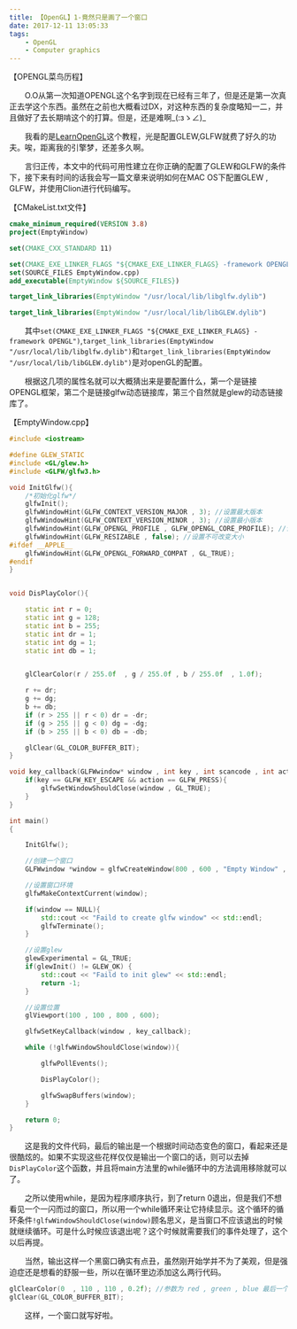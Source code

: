 ```yaml
---
title: 【OpenGL】1-竟然只是画了一个窗口
date: 2017-12-11 13:05:33
tags:
    - OpenGL
    - Computer graphics
---
```




【OPENGL菜鸟历程】

&emsp;&emsp;O.O从第一次知道OPENGL这个名字到现在已经有三年了，但是还是第一次真正去学这个东西。虽然在之前也大概看过DX，对这种东西的复杂度略知一二，并且做好了去长期啃这个的打算。但是，还是难啊_(:зゝ∠)_

&emsp;&emsp;我看的是[LearnOpenGL](https://learnopengl-cn.github.io/)这个教程，光是配置GLEW,GLFW就费了好久的功夫。唉，距离我的引擎梦，还差多久啊。

&emsp;&emsp;言归正传，本文中的代码可用性建立在你正确的配置了GLEW和GLFW的条件下，接下来有时间的话我会写一篇文章来说明如何在MAC OS下配置GLEW , GLFW，并使用Clion进行代码编写。

<!--more-->

【CMakeList.txt文件】

```cmake
cmake_minimum_required(VERSION 3.8)
project(EmptyWindow)

set(CMAKE_CXX_STANDARD 11)

set(CMAKE_EXE_LINKER_FLAGS "${CMAKE_EXE_LINKER_FLAGS} -framework OPENGL")
set(SOURCE_FILES EmptyWindow.cpp)
add_executable(EmptyWindow ${SOURCE_FILES})

target_link_libraries(EmptyWindow "/usr/local/lib/libglfw.dylib")

target_link_libraries(EmptyWindow "/usr/local/lib/libGLEW.dylib")
```

&emsp;&emsp;其中`set(CMAKE_EXE_LINKER_FLAGS "${CMAKE_EXE_LINKER_FLAGS} -framework OPENGL")`,`target_link_libraries(EmptyWindow "/usr/local/lib/libglfw.dylib")`和`target_link_libraries(EmptyWindow "/usr/local/lib/libGLEW.dylib")`是对openGL的配置。

&emsp;&emsp;根据这几项的属性名就可以大概猜出来是要配置什么，第一个是链接OPENGL框架，第二个是链接glfw动态链接库，第三个自然就是glew的动态链接库了。

【EmptyWindow.cpp】

```c++
#include <iostream>

#define GLEW_STATIC
#include <GL/glew.h>
#include <GLFW/glfw3.h>

void InitGlfw(){
    /*初始化glfw*/
    glfwInit();
    glfwWindowHint(GLFW_CONTEXT_VERSION_MAJOR , 3); //设置最大版本
    glfwWindowHint(GLFW_CONTEXT_VERSION_MINOR , 3); //设置最小版本
    glfwWindowHint(GLFW_OPENGL_PROFILE , GLFW_OPENGL_CORE_PROFILE); //设置core-profile
    glfwWindowHint(GLFW_RESIZABLE , false); //设置不可改变大小
#ifdef __APPLE__
    glfwWindowHint(GLFW_OPENGL_FORWARD_COMPAT , GL_TRUE);
#endif
}


void DisPlayColor(){

    static int r = 0;
    static int g = 128;
    static int b = 255;
    static int dr = 1;
    static int dg = 1;
    static int db = 1;


    glClearColor(r / 255.0f  , g / 255.0f , b / 255.0f  , 1.0f);

    r += dr;
    g += dg;
    b += db;
    if (r > 255 || r < 0) dr = -dr;
    if (g > 255 || g < 0) dg = -dg;
    if (b > 255 || b < 0) db = -db;

    glClear(GL_COLOR_BUFFER_BIT);
}

void key_callback(GLFWwindow* window , int key , int scancode , int action , int mode){
    if(key == GLFW_KEY_ESCAPE && action == GLFW_PRESS){
        glfwSetWindowShouldClose(window , GL_TRUE);
    }
}

int main()
{

    InitGlfw();

    //创建一个窗口
    GLFWwindow *window = glfwCreateWindow(800 , 600 , "Empty Window" , NULL , NULL);

    //设置窗口环境
    glfwMakeContextCurrent(window);

    if(window == NULL){
        std::cout << "Faild to create glfw window" << std::endl;
        glfwTerminate();
    }

    //设置glew
    glewExperimental = GL_TRUE;
    if(glewInit() != GLEW_OK) {
        std::cout << "Faild to init glew" << std::endl;
        return -1;
    }

    //设置位置
    glViewport(100 , 100 , 800 , 600);

    glfwSetKeyCallback(window , key_callback);

    while (!glfwWindowShouldClose(window)){

        glfwPollEvents();

        DisPlayColor();

        glfwSwapBuffers(window);
    }

    return 0;
}

```

&emsp;&emsp;这是我的文件代码，最后的输出是一个根据时间动态变色的窗口，看起来还是很酷炫的。如果不实现这些花样仅仅是输出一个窗口的话，则可以去掉`DisPlayColor`这个函数，并且将main方法里的while循环中的方法调用移除就可以了。

&emsp;&emsp;之所以使用while，是因为程序顺序执行，到了return 0退出，但是我们不想看见一个一闪而过的窗口，所以用一个while循环来让它持续显示。这个循环的循环条件`!glfwWindowShouldClose(window)`顾名思义，是当窗口不应该退出的时候就继续循环。可是什么时候应该退出呢？这个时候就需要我们的事件处理了，这个以后再提。

&emsp;&emsp;当然，输出这样一个黑窗口确实有点丑，虽然刚开始学并不为了美观，但是强迫症还是想看的舒服一些，所以在循环里边添加这么两行代码。

```c++
glClearColor(0  , 110 , 110 , 0.2f); //参数为 red , green , blue 最后一个参数暂时不管
glClear(GL_COLOR_BUFFER_BIT);
```

&emsp;&emsp;这样，一个窗口就写好啦。